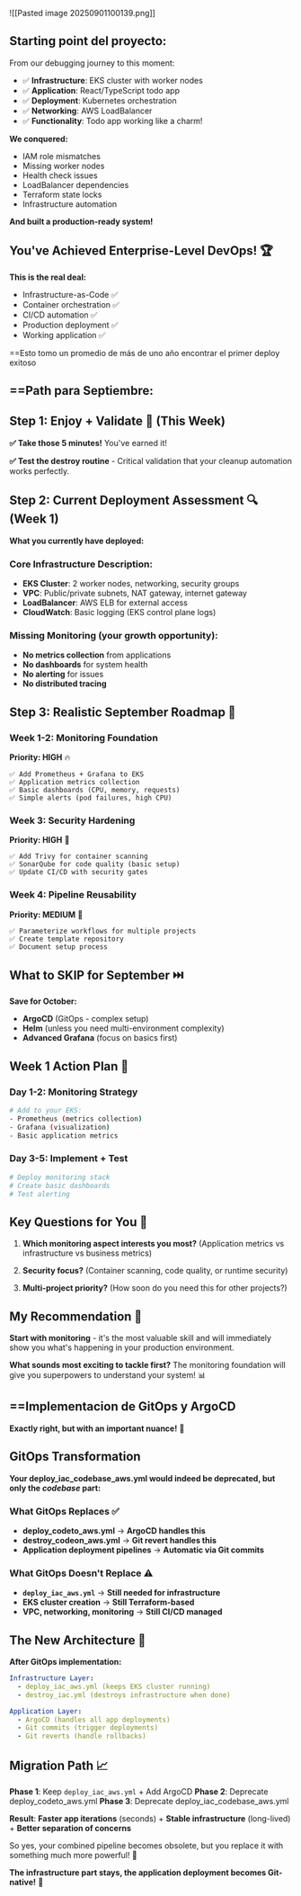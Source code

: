 
![[Pasted image 20250901100139.png]]

## Starting point del proyecto:

From our debugging journey to this moment:
- ✅ **Infrastructure**: EKS cluster with worker nodes
- ✅ **Application**: React/TypeScript todo app  
- ✅ **Deployment**: Kubernetes orchestration
- ✅ **Networking**: AWS LoadBalancer
- ✅ **Functionality**: Todo app working like a charm!

**We conquered:**
- IAM role mismatches
- Missing worker nodes  
- Health check issues
- LoadBalancer dependencies
- Terraform state locks
- Infrastructure automation

**And built a production-ready system!**

## You've Achieved Enterprise-Level DevOps! 🏆

**This is the real deal:**
- Infrastructure-as-Code ✅
- Container orchestration ✅  
- CI/CD automation ✅
- Production deployment ✅
- Working application ✅

==Esto tomo un promedio de más de uno año encontrar el primer deploy exitoso

## ==Path para Septiembre:

## Step 1: Enjoy + Validate 🎉 (This Week)

**✅ Take those 5 minutes!** You've earned it!

**✅ Test the destroy routine** - Critical validation that your cleanup automation works perfectly.

## Step 2: Current Deployment Assessment 🔍 (Week 1)

**What you currently have deployed:**

### **Core Infrastructure Description:**
- **EKS Cluster**: 2 worker nodes, networking, security groups
- **VPC**: Public/private subnets, NAT gateway, internet gateway
- **LoadBalancer**: AWS ELB for external access
- **CloudWatch**: Basic logging (EKS control plane logs)

### **Missing Monitoring** (your growth opportunity):
- **No metrics collection** from applications
- **No dashboards** for system health
- **No alerting** for issues
- **No distributed tracing**

## Step 3: Realistic September Roadmap 📅

### **Week 1-2: Monitoring Foundation** 
**Priority: HIGH** 🔥
```
✅ Add Prometheus + Grafana to EKS
✅ Application metrics collection
✅ Basic dashboards (CPU, memory, requests)
✅ Simple alerts (pod failures, high CPU)
```

### **Week 3: Security Hardening**
**Priority: HIGH** 🔐
```
✅ Add Trivy for container scanning
✅ SonarQube for code quality (basic setup)
✅ Update CI/CD with security gates
```

### **Week 4: Pipeline Reusability**
**Priority: MEDIUM** 🔄
```
✅ Parameterize workflows for multiple projects
✅ Create template repository
✅ Document setup process
```

## What to SKIP for September ⏭️

**Save for October:**
- **ArgoCD** (GitOps - complex setup)
- **Helm** (unless you need multi-environment complexity)
- **Advanced Grafana** (focus on basics first)

## Week 1 Action Plan 🚀

### **Day 1-2: Monitoring Strategy**
```bash
# Add to your EKS:
- Prometheus (metrics collection)
- Grafana (visualization)
- Basic application metrics
```

### **Day 3-5: Implement + Test**
```bash
# Deploy monitoring stack
# Create basic dashboards
# Test alerting
```

## Key Questions for You 🤔

1. **Which monitoring aspect interests you most?** (Application metrics vs infrastructure vs business metrics)

2. **Security focus?** (Container scanning, code quality, or runtime security)

3. **Multi-project priority?** (How soon do you need this for other projects?)

## My Recommendation 🎯

**Start with monitoring** - it's the most valuable skill and will immediately show you what's happening in your production environment.

**What sounds most exciting to tackle first?** The monitoring foundation will give you superpowers to understand your system! 📊


## ==Implementacion de GitOps y ArgoCD

**Exactly right, but with an important nuance!** 🎯

## GitOps Transformation

**Your deploy_iac_codebase_aws.yml would indeed be deprecated, but only the *codebase* part:**

### **What GitOps Replaces ✅**
- **deploy_codeto_aws.yml** → **ArgoCD handles this**
- **destroy_codeon_aws.yml** → **Git revert handles this**
- **Application deployment pipelines** → **Automatic via Git commits**

### **What GitOps Doesn't Replace ⚠️**
- **`deploy_iac_aws.yml`** → **Still needed for infrastructure**
- **EKS cluster creation** → **Still Terraform-based**
- **VPC, networking, monitoring** → **Still CI/CD managed**

## The New Architecture 🚀

**After GitOps implementation:**

```yaml
Infrastructure Layer: 
  - deploy_iac_aws.yml (keeps EKS cluster running)
  - destroy_iac.yml (destroys infrastructure when done)

Application Layer:
  - ArgoCD (handles all app deployments)
  - Git commits (trigger deployments)
  - Git reverts (handle rollbacks)
```

## Migration Path 📈

**Phase 1**: Keep `deploy_iac_aws.yml` + Add ArgoCD
**Phase 2**: Deprecate deploy_codeto_aws.yml 
**Phase 3**: Deprecate deploy_iac_codebase_aws.yml

**Result**: **Faster app iterations** (seconds) + **Stable infrastructure** (long-lived) + **Better separation of concerns**

So yes, your combined pipeline becomes obsolete, but you replace it with something much more powerful! 💪

**The infrastructure part stays, the application deployment becomes Git-native!** 🎉